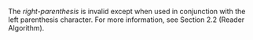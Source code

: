  

The *right-parenthesis* is invalid except when used in conjunction with the left parenthesis character. For more information, see Section 2.2 (Reader Algorithm).  



